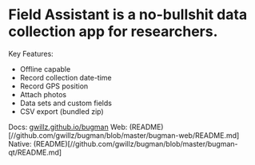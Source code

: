 
# Field Assistant is a no-bullshit data collection app for researchers.

Key Features:

- Offline capable
- Record collection date-time
- Record GPS position
- Attach photos
- Data sets and custom fields
- CSV export (bundled zip)

Docs: [gwillz.github.io/bugman](//gwillz.github.io/bugman)
Web: (README)[//github.com/gwillz/bugman/blob/master/bugman-web/README.md]
Native: (README)[//github.com/gwillz/bugman/blob/master/bugman-qt/README.md]
